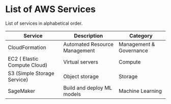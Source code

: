 # List of AWS Services

List of services in alphabetical order.

| Service | Description | Category
| - | - | - |
| CloudFormation| Automated Resource Management | Management & Governance
| EC2 ( Elastic Compute Cloud)| Virtual servers | Compute
| S3 (Simple Storage Service) | Object storage | Storage
| SageMaker | Build and deploy ML models | Machine Learning